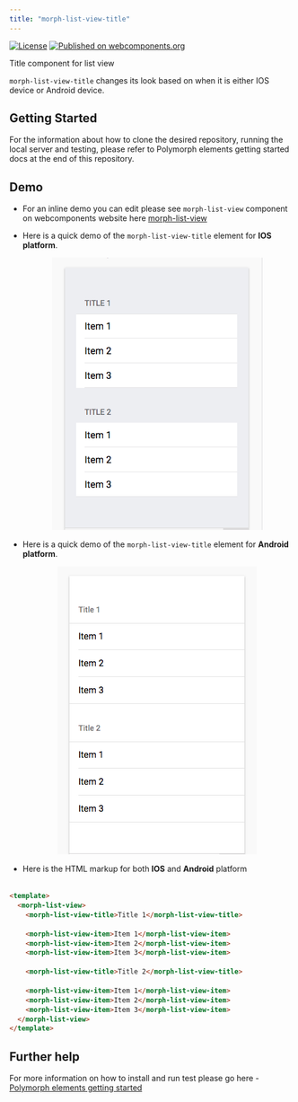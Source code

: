```yaml
---
title: "morph-list-view-title"
---
```


[![License](https://img.shields.io/badge/License-Apache%202.0-blue.svg)](https://opensource.org/licenses/Apache-2.0) [![Published on webcomponents.org](https://img.shields.io/badge/webcomponents.org-published-blue.svg)](https://www.webcomponents.org/element/PolymerElements/paper-progress)

Title component for list view

`morph-list-view-title` changes its look based on when it is either IOS device or Android device.

## Getting Started

For the information about how to clone the desired repository, running the local server and testing, please refer to Polymorph elements getting started docs at the end of this repository.

## Demo

- For an inline demo you can edit please see `morph-list-view` component on webcomponents website here [morph-list-view]

- Here is a quick demo of the `morph-list-view-title` element for **IOS platform**.

  <p align="center">
    <img src="/images/ios-title-inside-view-demo.png" alt="IOS morph-list-view-title demo"/>
  </p>

- Here is a quick demo of the `morph-list-view-title` element for **Android platform**.

  <p align="center">
    <img src="/images/android-title-inside-view-demo.png" alt="Android morph-list-view-title demo"/>
  </p>

- Here is the HTML markup for both **IOS** and **Android** platform

```html

<template>
  <morph-list-view>
    <morph-list-view-title>Title 1</morph-list-view-title>

    <morph-list-view-item>Item 1</morph-list-view-item>
    <morph-list-view-item>Item 2</morph-list-view-item>
    <morph-list-view-item>Item 3</morph-list-view-item>

    <morph-list-view-title>Title 2</morph-list-view-title>

    <morph-list-view-item>Item 1</morph-list-view-item>
    <morph-list-view-item>Item 2</morph-list-view-item>
    <morph-list-view-item>Item 3</morph-list-view-item>
  </morph-list-view>
</template>

```

## Further help

For more information on how to install and run test please go here - [Polymorph elements getting started]

[Polymorph elements getting started]: https://github.com/moduware/polymorph-components/blob/master/INFO.md

[morph-list-view]: https://www.webcomponents.org/element/moduware/morph-list-view
